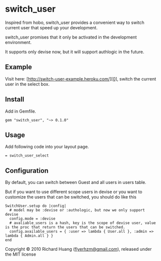 switch_user
===========

Inspired from hobo, switch_user provides a convenient way to switch current user that speed up your development.

switch_user promises that it only be activated in the development environment.

It supports only devise now, but it will support authlogic in the future.

Example
-------

Visit here: [http://switch-user-example.heroku.com/][0], switch the current user in the select box.

Install
-------

Add in Gemfile.

    gem "switch_user", "~> 0.1.0"

Usage
-----

Add following code into your layout page.

    = switch_user_select

Configuration
-------------

By default, you can switch between Guest and all users in users table.

But if you want to use different scope users in devise or you want to customize the users that can be switched, you should do like this

    SwitchUser.setup do |config|
      # model may be :devise or :authologic, but now we only support devise
      config.mode = :devise
      # avaliable_users is a hash, key is the scope of devise user, value is the proc that return the users that can be switched.
      config.available_users = { :user => lambda { User.all }, :admin => lambda { Admin.all } }
    end


Copyright © 2010 Richard Huang (flyerhzm@gmail.com), released under the MIT license

[0]: http://switch-user-example.heroku.com/

